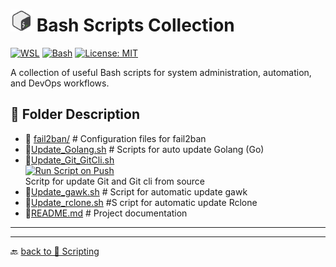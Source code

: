 # <img src="../Assets/icons8-bash-48.svg" width=35 alt="Bash Scripts Collection">  Bash Scripts Collection  

[![WSL](https://img.shields.io/badge/WSL-Microsoft-blue?style=flat&logo=linux&logoColor=white&logoSize=auto&labelColor=4E9A06)](https://learn.microsoft.com/en-us/windows/wsl/about)
[![Bash](https://img.shields.io/badge/GNU%20Bash-4EAA25?style=flat&logo=gnubash&logoColor=white&logoSize=auto&labelColor=black)](https://www.gnu.org/software/bash/)
[![License: MIT](https://img.shields.io/badge/License-MIT-green.svg)](https://opensource.org/licenses/MIT)

A collection of useful Bash scripts for system administration, automation, and DevOps workflows.  

## 📂 Folder Description

- 📂 [fail2ban/](./fail2ban/)               # Configuration files for fail2ban
- 📄[Update_Golang.sh](Update_Golang.sh)   # Scripts for auto update Golang (Go)
- 📄[Update_Git_GitCli.sh](Update_Git_GitCli.sh)
  </br>
   [![Run Script on Push](https://github.com/KR-Sew/Scripting/actions/workflows/sh-update-git-gitcli.yml/badge.svg)](https://github.com/KR-Sew/Scripting/actions/workflows/sh-update-git-gitcli.yml)
  </br> Scritp for update Git and Git cli from source
- 📄[Update_gawk.sh](Update_gawk.sh) # Script for automatic update gawk
- 📄[Update_rclone.sh](Update_rclone.sh) #S cript for automatic update Rclone
- 📄[README.md](ReadMe.md) # Project documentation

---

---

🔙 [back to 📂 Scripting](../)
